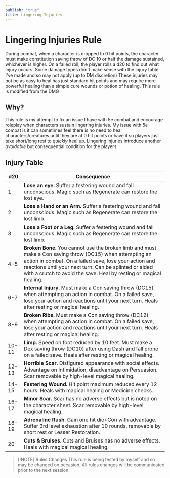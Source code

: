 ```yaml
---
publish: "true"
title: Lingering Injuries
---
```

# Lingering Injuries Rule
During combat, when a character is dropped to 0 hit points, the character must make constitution saving throw of DC 10 or half the damage sustained, whichever is higher. On a failed roll, the player rolls a d20 to find out what injury occurs. Some damage types don't make sense with the injury table I've made and so may not apply (up to DM discretion) These injuries may not be as easy to heal has just standard hit points and may require more powerful healing than a simple cure wounds or potion of healing.
This rule is modified from the DMG

## Why?
This rule is my attempt to fix an issue I have with 5e combat and encourage roleplay when characters sustain lingering injuries. My issue with 5e combat is it can sometimes feel there is no need to heal characters/creatures until they are at 0 hit points or have it so players just take short/long rest to *quickly* heal up. Lingering injuries introduce another *avoidable* but consequential condition for the players.

## Injury Table

| d20   | Consequence                                                                                                                                                                                                                                                                                       |
| ----- | ------------------------------------------------------------------------------------------------------------------------------------------------------------------------------------------------------------------------------------------------------------------------------------------------- |
| 1     | **Lose an eye.** Suffer a festering wound and fall unconscious. Magic such as Regenerate can restore the lost eye.                                                                                                                                                                                |
| 2     | **Lose a Hand or an Arm.** Suffer a festering wound and fall unconscious. Magic such as Regenerate can restore the lost limb.                                                                                                                                                                     |
| 3     | **Lose a Foot or a Leg.** Suffer a festering wound and fall unconscious. Magic such as Regenerate can restore the lost limb.                                                                                                                                                                      |
| 4-5   | **Broken Bone.** You cannot use the broken limb and must make a Con saving throw (DC15) when attempting an action in combat. On a failed save, lose your action and reactions until your next turn. Can be splinted or aided with a crutch to avoid the save. Heal by resting or magical healing. |
| 6-7   | **Internal Injury.** Must make a Con saving throw (DC15) when attempting an action in combat. On a failed save, lose your action and reactions until your next turn. Heals after resting or magical healing.                                                                                      |
| 8-9   | **Broken Ribs.** Must make a Con saving throw (DC12) when attempting an action in combat. On a failed save, lose your action and reactions until your next turn. Heals after resting or magical healing.                                                                                          |
| 10-11 | **Limp.** Speed on foot reduced by 10 feet. Must make a Dex saving throw (DC10) after using Dash and fall prone on a failed save. Heals after resting or magical healing.                                                                                                                         |
| 12-13 | **Horrible Scar.** Disfigured appearance with social effects. Advantage on Intimidation, disadvantage on Persuasion. Scar removable by high-level magical healing.                                                                                                                                |
| 14-15 | **Festering Wound.** Hit point maximum reduced every 12 hours. Heals with magical healing or Medicine checks.                                                                                                                                                                                     |
| 16-17 | **Minor Scar.** Scar has no adverse effects but is noted on the character sheet. Scar removable by high-level magical healing.                                                                                                                                                                    |
| 18-19 | **Adrenaline Rush.** Gain one hit die+Con with advantage. Suffer 3rd level exhaustion after 10 rounds, removable by short rest or Lesser Restoration.                                                                                                                                             |
| 20    | **Cuts & Bruises.** Cuts and Bruises has no adverse effects. Heals with magical magical healing.                                                                                                                                                                                                  |

> [!NOTE] Rules Changes
> This rule is being tested by myself and so may be changed on occasion. All rules changes will be communicated prior to the next session.
